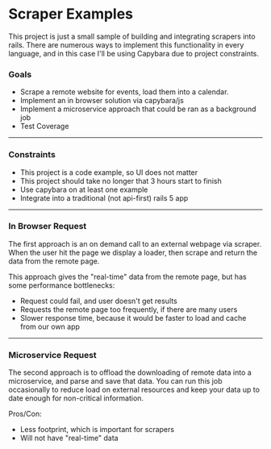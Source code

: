 Scraper Examples
===

This project is just a small sample of building and integrating scrapers into rails. There are numerous ways to implement this functionality in every language, and in this case I'll be using Capybara due to project constraints.

### Goals

* Scrape a remote website for events, load them into a calendar.
* Implement an in browser solution via capybara/js
* Implement a microservice approach that could be ran as a background job
* Test Coverage

---

###  Constraints

* This project is a code example, so UI does not matter
* This project should take no longer that 3 hours start to finish
* Use capybara on at least one example
* Integrate into a traditional (not api-first) rails 5 app

---

### In Browser Request

The first approach is an on demand call to an external webpage via scraper. When the user hit the page we display a loader, then scrape and return the data from the remote page.

This approach gives the "real-time" data from the remote page, but has some performance bottlenecks:

  * Request could fail, and user doesn't get results
  * Requests the remote page too frequently, if there are many users
  * Slower response time, because it would be faster to load and cache from our own app


---

### Microservice Request

The second approach is to offload the downloading of remote data into a microservice, and parse and save that data. You can run this job occasionally to reduce load on external resources and keep your data up to date enough for non-critical information.

Pros/Con: 
  
  * Less footprint, which is important for scrapers
  * Will not have "real-time" data
